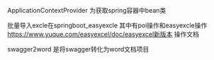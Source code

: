 ApplicationContextProvider  为获取spring容器中bean类

批量导入excle在springboot_easyexcle    其中有poi操作和easyexcle操作  
https://www.yuque.com/easyexcel/doc/easyexcel新版本 操作文档


swagger2word  是将swagger转化为word文档项目